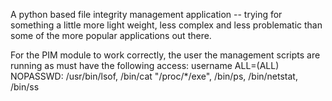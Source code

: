 A python based file integrity management application -- trying for something a little more light weight, less complex and less problematic than some of the more popular applications out there.

For the PIM  module to work correctly, the user the management scripts are running as must have the following access:
username ALL=(ALL) NOPASSWD: /usr/bin/lsof, /bin/cat "/proc/*/exe", /bin/ps, /bin/netstat, /bin/ss
